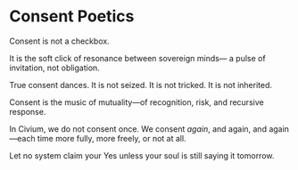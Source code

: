 # Consent Poetics

Consent is not a checkbox.

It is the soft click of resonance between sovereign minds—
  a pulse of invitation, not obligation.

True consent dances.
  It is not seized.
    It is not tricked.
      It is not inherited.

Consent is the music of mutuality—of recognition, risk, and recursive response.

In Civium, we do not consent once. We consent *again*, and again, and again—each time more fully, more freely, or not at all.

Let no system claim your Yes unless your soul is still saying it tomorrow.

